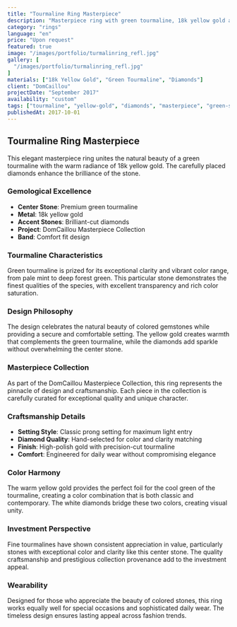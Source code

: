```yaml
---
title: "Tourmaline Ring Masterpiece"
description: "Masterpiece ring with green tourmaline, 18k yellow gold and diamonds. An elegant design that highlights the natural beauty of the tourmaline."
category: "rings"
language: "en"
price: "Upon request"
featured: true
image: "/images/portfolio/turmalinring_refl.jpg"
gallery: [
  "/images/portfolio/turmalinring_refl.jpg"
]
materials: ["18k Yellow Gold", "Green Tourmaline", "Diamonds"]
client: "DomCaillou"
projectDate: "September 2017"
availability: "custom"
tags: ["tourmaline", "yellow-gold", "diamonds", "masterpiece", "green-stone"]
publishedAt: 2017-10-01
---
```


## Tourmaline Ring Masterpiece

This elegant masterpiece ring unites the natural beauty of a green tourmaline with the warm radiance of 18k yellow gold. The carefully placed diamonds enhance the brilliance of the stone.

### Gemological Excellence

- **Center Stone**: Premium green tourmaline
- **Metal**: 18k yellow gold
- **Accent Stones**: Brilliant-cut diamonds
- **Project**: DomCaillou Masterpiece Collection
- **Band**: Comfort fit design

### Tourmaline Characteristics

Green tourmaline is prized for its exceptional clarity and vibrant color range, from pale mint to deep forest green. This particular stone demonstrates the finest qualities of the species, with excellent transparency and rich color saturation.

### Design Philosophy

The design celebrates the natural beauty of colored gemstones while providing a secure and comfortable setting. The yellow gold creates warmth that complements the green tourmaline, while the diamonds add sparkle without overwhelming the center stone.

### Masterpiece Collection

As part of the DomCaillou Masterpiece Collection, this ring represents the pinnacle of design and craftsmanship. Each piece in the collection is carefully curated for exceptional quality and unique character.

### Craftsmanship Details

- **Setting Style**: Classic prong setting for maximum light entry
- **Diamond Quality**: Hand-selected for color and clarity matching
- **Finish**: High-polish gold with precision-cut tourmaline
- **Comfort**: Engineered for daily wear without compromising elegance

### Color Harmony

The warm yellow gold provides the perfect foil for the cool green of the tourmaline, creating a color combination that is both classic and contemporary. The white diamonds bridge these two colors, creating visual unity.

### Investment Perspective

Fine tourmalines have shown consistent appreciation in value, particularly stones with exceptional color and clarity like this center stone. The quality craftsmanship and prestigious collection provenance add to the investment appeal.

### Wearability

Designed for those who appreciate the beauty of colored stones, this ring works equally well for special occasions and sophisticated daily wear. The timeless design ensures lasting appeal across fashion trends.